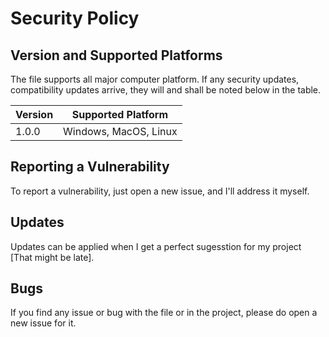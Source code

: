 # Security Policy

## Version and Supported Platforms

The file supports all major computer platform.
If any security updates, compatibility updates arrive,
they will and shall be noted below in the table.

| Version | Supported Platform    |
| ------- | --------------------- |
| 1.0.0   | Windows, MacOS, Linux |

## Reporting a Vulnerability

To report a vulnerability, just open a new issue,
and I'll address it myself.

## Updates

Updates can be applied when I get
a perfect sugesstion for my project
[That might be late].

## Bugs

If you find any issue or bug with the file or in the project,
please do open a new issue for it.
